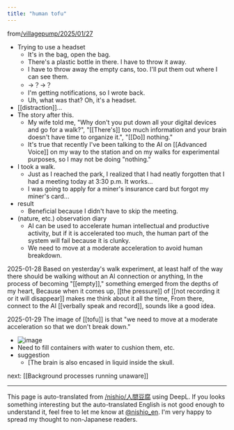```yaml
---
title: "human tofu"
---
```



from[/villagepump/2025/01/27](https://scrapbox.io/villagepump/2025/01/27)
- Trying to use a headset
    - It's in the bag, open the bag.
    - There's a plastic bottle in there. I have to throw it away.
    - I have to throw away the empty cans, too. I'll put them out where I can see them.
    - →？→？
    - I'm getting notifications, so I wrote back.
    - Uh, what was that? Oh, it's a headset.
- [[distraction]]...
- The story after this.
    - My wife told me, "Why don't you put down all your digital devices and go for a walk?", "[[There's]] too much information and your brain doesn't have time to organize it.", "[[Do]] nothing."
    - It's true that recently I've been talking to the AI on [[Advanced Voice]] on my way to the station and on my walks for experimental purposes, so I may not be doing "nothing."
- I took a walk.
    - Just as I reached the park, I realized that I had neatly forgotten that I had a meeting today at 3:30 p.m. It works...
    - I was going to apply for a miner's insurance card but forgot my miner's card...
- result
    - Beneficial because I didn't have to skip the meeting.
- (nature, etc.) observation diary
    - AI can be used to accelerate human intellectual and productive activity, but if it is accelerated too much, the human part of the system will fail because it is clunky.
    - We need to move at a moderate acceleration to avoid human breakdown.

2025-01-28
Based on yesterday's walk experiment, at least half of the way there should be walking without an AI connection or anything,
In the process of becoming "[[empty]]," something emerged from the depths of my heart,
Because when it comes up, [[the pressure]] of [[not recording it or it will disappear]] makes me think about it all the time,
From there, connect to the AI [[verbally speak and record]], sounds like a good idea.

2025-01-29
The image of [[tofu]] is that "we need to move at a moderate acceleration so that we don't break down."
- ![image](https://gyazo.com/1908f2be9da413207afec139409fedde/thumb/1000)
- Need to fill containers with water to cushion them, etc.
- suggestion
    - [The brain is also encased in liquid inside the skull.

next:  [[Background processes running unaware]]

---
This page is auto-translated from [/nishio/人間豆腐](https://scrapbox.io/nishio/人間豆腐) using DeepL. If you looks something interesting but the auto-translated English is not good enough to understand it, feel free to let me know at [@nishio_en](https://twitter.com/nishio_en). I'm very happy to spread my thought to non-Japanese readers.